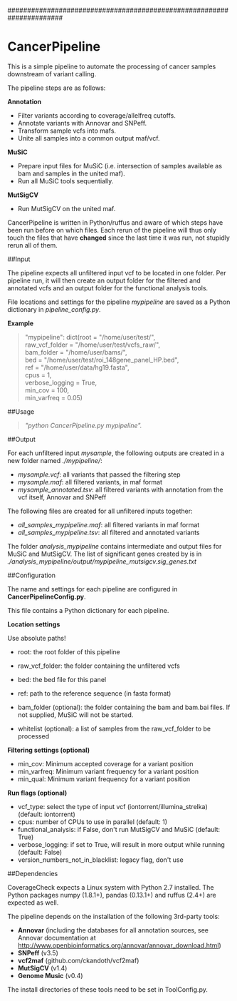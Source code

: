 ######################################################################
# CancerPipeline 

This is a simple pipeline to automate the processing of cancer samples downstream of variant calling. 

The pipeline steps are as follows:

**Annotation**

- Filter variants according to coverage/allelfreq cutoffs.
- Annotate variants with Annovar and SNPeff.
- Transform sample vcfs into mafs.
- Unite all samples into a common output maf/vcf.

**MuSiC**

- Prepare input files for MuSiC (i.e. intersection of samples available as bam and samples in the united maf).
- Run all MuSiC tools sequentially.

**MutSigCV**

- Run MutSigCV on the united maf.

CancerPipeline is written in Python/ruffus and aware of which steps have been run before on which files. Each rerun of the pipeline will thus only 
touch the files that have **changed** since the last time it was run, not stupidly rerun all of them.

##Input

The pipeline expects all unfiltered input vcf to be located in one folder. Per pipeline run, it will then create an output
folder for the filtered and annotated vcfs and an output folder for the functional analysis tools.

File locations and settings for the pipeline *mypipeline* are saved as a Python dictionary in *pipeline_config.py*.

**Example**

>   "mypipeline": dict(root = "/home/user/test/",  
>   raw_vcf_folder = "/home/user/test/vcfs_raw/",  
>   bam_folder = "/home/user/bams/",  
>   bed = "/home/user/test/roi_148gene_panel_HP.bed",  
>   ref = "/home/user/data/hg19.fasta",  
>   cpus = 1,  
>   verbose_logging = True,   
>   min_cov = 100,  
>   min_varfreq = 0.05)  

##Usage

> *"python CancerPipeline.py mypipeline".*

##Output

For each unfiltered input *mysample*, the following outputs are created in a new folder named *./mypipeline/*:

- *mysample.vcf*: all variants that passed the filtering step
- *mysample.maf*: all filtered variants, in maf format
- *mysample_annotated.tsv*: all filtered variants with annotation from the vcf itself, Annovar and SNPeff

The following files are created for all unfiltered inputs together:

- *all_samples_mypipeline.maf*: all filtered variants in maf format 
- *all_samples_mypipeline.tsv*: all filtered and annotated variants

The folder *analysis_mypipeline* contains intermediate and output files for MuSiC and MutSigCV.
The list of significant genes created by is in *./analysis_mypipeline/output/mypipeline_mutsigcv.sig_genes.txt*


##Configuration

The name and settings for each pipeline are configured in **CancerPipelineConfig.py**.

This file contains a Python dictionary for each pipeline.

**Location settings**

Use absolute paths!

- root: the root folder of this pipeline 
- raw_vcf_folder: the folder containing the unfiltered vcfs
- bed: the bed file for this panel  
- ref: path to the reference sequence (in fasta format)

- bam_folder (optional): the folder containing the bam and bam.bai files. If not supplied, MuSiC will not be started.
- whitelist (optional): a list of samples from the raw_vcf_folder to be processed 

**Filtering settings (optional)**
- min_cov: Minimum accepted coverage for a variant position
- min_varfreq: Minimum variant frequency for a variant position
- min_qual: Minimum variant frequency for a variant position 

**Run flags (optional)**
- vcf_type: select the type of input vcf (iontorrent/illumina_strelka) (default: iontorrent)
- cpus: number of CPUs to use in parallel (default: 1)
- functional_analysis: if False, don't run MutSigCV and MuSiC (default: True)
- verbose_logging: if set to True, will result in more output while running (default: False)
- version_numbers_not_in_blacklist: legacy flag, don't use 

##Dependencies

CoverageCheck expects a Linux system with Python 2.7 installed.
The Python packages numpy (1.8.1+), pandas (0.13.1+) and ruffus (2.4+) are expected as well. 

The pipeline depends on the installation of the following 3rd-party tools:

- **Annovar** (including the databases for all annotation sources, see Annovar documentation at http://www.openbioinformatics.org/annovar/annovar_download.html)
- **SNPeff** (v3.5)
- **vcf2maf** (github.com/ckandoth/vcf2maf)
- **MutSigCV** (v1.4)
- **Genome Music** (v0.4)

The install directories of these tools need to be set in ToolConfig.py.




